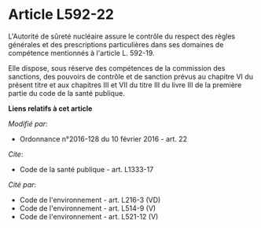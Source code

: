 # Article L592-22

L'Autorité de sûreté nucléaire assure le contrôle du respect des règles générales et des prescriptions particulières dans ses
domaines de compétence mentionnés à l'article L. 592-19. 

Elle dispose, sous réserve des compétences de la commission des sanctions, des pouvoirs de contrôle et de sanction prévus au
chapitre VI du présent titre et aux chapitres III et VII du titre III du livre III de la première partie du code de la santé
publique.

**Liens relatifs à cet article**

_Modifié par_:

  - Ordonnance n°2016-128 du 10 février 2016 - art. 22

_Cite_:

  - Code de la santé publique - art. L1333-17

_Cité par_:

  - Code de l'environnement - art. L216-3 (VD)
  - Code de l'environnement - art. L514-9 (V)
  - Code de l'environnement - art. L521-12 (V)
